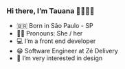 ### Hi there, I’m Tauana 👋🏿🏳️‍🌈

- 🇧🇷  Born in São Paulo - SP
- 🙅🏿 Pronouns: She / her 
- 💻 I’m a front end developer
- 😁 Software Engineer at Zé Delivery
- 🌱 I’m very interested in design

